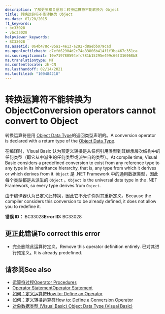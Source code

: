 ```yaml
---
description: 了解更多相关信息：转换运算符不能转换为 Object
title: 转换运算符不能转换为 Object
ms.date: 07/20/2015
f1_keywords:
- bc33028
- vbc33028
helpviewer_keywords:
- BC33028
ms.assetid: 064b478c-85a1-4e13-a292-d8aebb079cad
ms.openlocfilehash: c7efd62904d2c74a83806b414f1f3be467c351ca
ms.sourcegitcommit: 10e719780594efc781b15295e499c66f316068b8
ms.translationtype: MT
ms.contentlocale: zh-CN
ms.lasthandoff: 02/14/2021
ms.locfileid: "100484218"
---
```

# <a name="conversion-operators-cannot-convert-to-object"></a><span data-ttu-id="bbf4a-103">转换运算符不能转换为 Object</span><span class="sxs-lookup"><span data-stu-id="bbf4a-103">Conversion operators cannot convert to Object</span></span>

<span data-ttu-id="bbf4a-104">转换运算符是用 [Object Data Type](../language-reference/data-types/object-data-type.md)的返回类型声明的。</span><span class="sxs-lookup"><span data-stu-id="bbf4a-104">A conversion operator is declared with a return type of the [Object Data Type](../language-reference/data-types/object-data-type.md).</span></span>  
  
 <span data-ttu-id="bbf4a-105">在编译时，Visual Basic 认为预定义转换是从任何引用类型到其继承层次结构中的任何类型（即它从中派生的任何类型或派生自的类型）。</span><span class="sxs-lookup"><span data-stu-id="bbf4a-105">At compile time, Visual Basic considers a predefined conversion to exist from any reference type to any type in its inheritance hierarchy, that is, any type from which it derives or which derives from it.</span></span> <span data-ttu-id="bbf4a-106">`Object` 是 .NET Framework 中的通用数据类型，因此每个类型都是从派生的 `Object` 。</span><span class="sxs-lookup"><span data-stu-id="bbf4a-106">`Object` is the universal data type in the .NET Framework, so every type derives from `Object`.</span></span>  
  
 <span data-ttu-id="bbf4a-107">由于编译器认为已定义此转换，因此它不允许你对其重新定义。</span><span class="sxs-lookup"><span data-stu-id="bbf4a-107">Because the compiler considers this conversion to be already defined, it does not allow you to redefine it.</span></span>  
  
 <span data-ttu-id="bbf4a-108">**错误 ID：** BC33028</span><span class="sxs-lookup"><span data-stu-id="bbf4a-108">**Error ID:** BC33028</span></span>  
  
## <a name="to-correct-this-error"></a><span data-ttu-id="bbf4a-109">更正此错误</span><span class="sxs-lookup"><span data-stu-id="bbf4a-109">To correct this error</span></span>  
  
- <span data-ttu-id="bbf4a-110">完全删除此运算符定义。</span><span class="sxs-lookup"><span data-stu-id="bbf4a-110">Remove this operator definition entirely.</span></span> <span data-ttu-id="bbf4a-111">已对其进行预定义。</span><span class="sxs-lookup"><span data-stu-id="bbf4a-111">It is already predefined.</span></span>  
  
## <a name="see-also"></a><span data-ttu-id="bbf4a-112">请参阅</span><span class="sxs-lookup"><span data-stu-id="bbf4a-112">See also</span></span>

- [<span data-ttu-id="bbf4a-113">运算符过程</span><span class="sxs-lookup"><span data-stu-id="bbf4a-113">Operator Procedures</span></span>](../programming-guide/language-features/procedures/operator-procedures.md)
- [<span data-ttu-id="bbf4a-114">Operator Statement</span><span class="sxs-lookup"><span data-stu-id="bbf4a-114">Operator Statement</span></span>](../language-reference/statements/operator-statement.md)
- [<span data-ttu-id="bbf4a-115">如何：定义运算符</span><span class="sxs-lookup"><span data-stu-id="bbf4a-115">How to: Define an Operator</span></span>](../programming-guide/language-features/procedures/how-to-define-an-operator.md)
- [<span data-ttu-id="bbf4a-116">如何：定义转换运算符</span><span class="sxs-lookup"><span data-stu-id="bbf4a-116">How to: Define a Conversion Operator</span></span>](../programming-guide/language-features/procedures/how-to-define-a-conversion-operator.md)
- [<span data-ttu-id="bbf4a-117">对象数据类型 (Visual Basic) </span><span class="sxs-lookup"><span data-stu-id="bbf4a-117">Object Data Type (Visual Basic)</span></span>](../language-reference/data-types/object-data-type.md)
